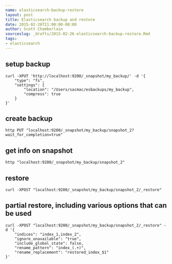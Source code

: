 ```yaml
---
name: elasticsearch-backup-restore
layout: post
title: Elasticsearch backup and restore
date: 2015-02-26T21:00:00-08:00
author: Scott Chamberlain
sourceslug: _drafts/2015-02-26-elasticsearch-backup-restore.Rmd
tags:
- elasticsearch
---
```


## setup backup

```
curl -XPUT 'http://localhost:9200/_snapshot/my_backup/' -d '{
    "type": "fs",
    "settings": {
        "location": "/Users/sacmac/esbackups/my_backup",
        "compress": true
    }
}'
```

## create backup

```
http PUT "localhost:9200/_snapshot/my_backup/snapshot_2?wait_for_completion=true"
```

## get info on snapshot

```
http "localhost:9200/_snapshot/my_backup/snapshot_2"
```

## restore

```
curl -XPOST "localhost:9200/_snapshot/my_backup/snapshot_2/_restore"
```

## partial restore, including various options that can be used

```
curl -XPOST "localhost:9200/_snapshot/my_backup/snapshot_2/_restore" -d '{
    "indices": "index_1,index_2",
    "ignore_unavailable": "true",
    "include_global_state": false,
    "rename_pattern": "index_(.+)",
    "rename_replacement": "restored_index_$1"
}'
```
